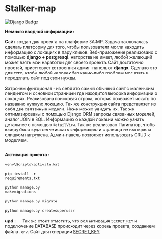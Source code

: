 <h1>Stalker-map</h1>
<img src="https://img.shields.io/badge/django 3.2.9-black?style=for-the-badge&logo=django&logoColor=white" alt="Django Badge"/> 

<b>Немного вводной информации :</b>
<br>
<br>
<b>С</b>айт создан для проекта на платформе SA:MP. Задача заключалась сделать платформу для того, чтобы пользователи могли находить информацию о локациях в пару кликов. Веб-приложение реализовано с помощью <b>django + postgresql</b>. Авторства не имеет, любой желающий может взять мои наработки для своего проекта. Сайт достаточно простой, присутсвует встроенная админ-панель от <b>django</b>. Сделано это для того, чтобы любой человек без каких-либо проблем мог взять и переделать сайт под свои нужды.
<br>
<br>
<b>З</b>атронем функционал - из себя это самый обычный сайт с маленьким лендингом и основной страницей где находится выборка информации о локациях. Реализована поисковая строка, которая позволяет искать по названию нужную локацию. Так же конструкция сайта представляет из себя две связанные модели. Ниже можно увидеть их. Так же оптимизированы с помощью Django ORM запросы связанных моделей, аналог JOIN в SQL. Информацию о каждой локации можно узнать детальнее с помощью <code>DetailView</code>. Так же реализован Пагинатор, чтобы юзеру было куда легче искать информацию и страница не выглядела слишком нагружена. Админ-панель позволяет использовать CRUD к моделяем.
<br>
<br>


<b>Активация проекта :</b>
<br>
<br>
<code>venv\Scripts\activate.bat</code>
<br>
<br>
<code>pip install -r requirements.txt</code>
<br>
<br>
<code>python manage.py makemigrations</code>
<br>
<br>
<code>python manage.py migrate</code>
<br>
<br>
<code>python manage.py createsuperuser</code>
<br>
<br>
<b>upd :</b>
<img src="https://cdn-icons-png.flaticon.com/512/25/25333.png" width="15px"> Так же стоит отметить, что вся активация <code>SECRET_KEY</code> и подключение DATABASE происходит через корень проекта, созданием файла <code>.env</code>. Сайт для генерации <a href="https://djecrety.ir/">SECRET_KEY</a> <img src="https://cdn-icons-png.flaticon.com/512/25/25333.png" width="15px">


